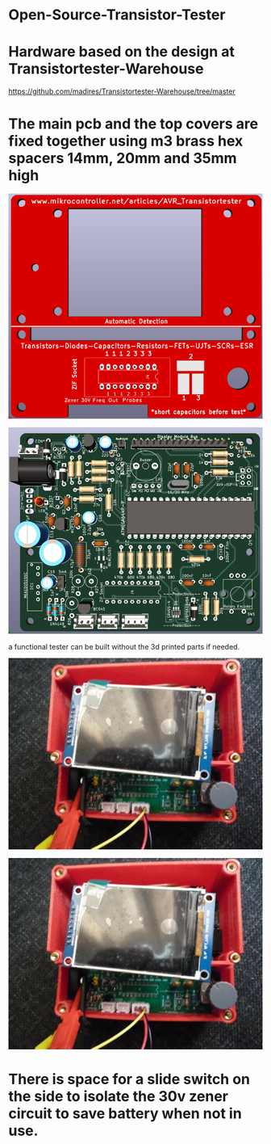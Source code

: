# Open-Source-Transistor-Tester
# Hardware based on the design at  Transistortester-Warehouse
https://github.com/madires/Transistortester-Warehouse/tree/master
# The main pcb and the top covers are fixed together using m3 brass hex spacers 14mm, 20mm and 35mm high

<p align="center">
    <img src="img/tester_tops_PCB.png" alt="Icon" />

<p align="center">
    <img src="img/main-PCB.png" alt="Icon" />

 a functional tester can be built without the 3d printed parts if needed.
<p align="center">
    <img src="img/case1.jpg" alt="Icon" />

<p align="center">
    <img src="img/case1.jpg" alt="Icon" />

# There is space for a slide switch on the side to isolate the 30v zener circuit to save battery when not in use.

